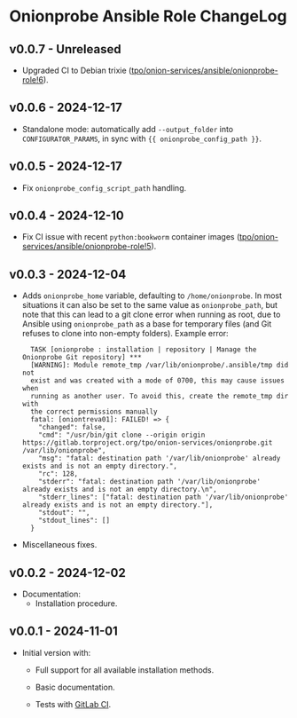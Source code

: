 # Onionprobe Ansible Role ChangeLog

## v0.0.7 - Unreleased

* Upgraded CI to Debian trixie ([tpo/onion-services/ansible/onionprobe-role!6][]).

[tpo/onion-services/ansible/onionprobe-role!6]: https://gitlab.torproject.org/tpo/onion-services/ansible/onionprobe-role/-/merge_requests/6

## v0.0.6 - 2024-12-17

* Standalone mode: automatically add `--output_folder` into `CONFIGURATOR_PARAMS`, in
  sync with `{{ onionprobe_config_path }}`.

## v0.0.5 - 2024-12-17

* Fix `onionprobe_config_script_path` handling.

## v0.0.4 - 2024-12-10

* Fix CI issue with recent `python:bookworm` container images
  ([tpo/onion-services/ansible/onionprobe-role!5][]).

[tpo/onion-services/ansible/onionprobe-role!5]: https://gitlab.torproject.org/tpo/onion-services/ansible/onionprobe-role/-/merge_requests/5

## v0.0.3 - 2024-12-04

* Adds `onionprobe_home` variable, defaulting to `/home/onionprobe`.
  In most situations it can also be set to the same value as `onionprobe_path`,
  but note that this can lead to a git clone error when running as root, due to
  Ansible using `onionprobe_path` as a base for temporary files (and Git refuses
  to clone into non-empty folders). Example error:

        TASK [onionprobe : installation | repository | Manage the Onionprobe Git repository] ***
        [WARNING]: Module remote_tmp /var/lib/onionprobe/.ansible/tmp did not
        exist and was created with a mode of 0700, this may cause issues when
        running as another user. To avoid this, create the remote_tmp dir with
        the correct permissions manually
        fatal: [oniontreva01]: FAILED! => {
          "changed": false,
          "cmd": "/usr/bin/git clone --origin origin https://gitlab.torproject.org/tpo/onion-services/onionprobe.git /var/lib/onionprobe",
          "msg": "fatal: destination path '/var/lib/onionprobe' already exists and is not an empty directory.",
          "rc": 128,
          "stderr": "fatal: destination path '/var/lib/onionprobe' already exists and is not an empty directory.\n",
          "stderr_lines": ["fatal: destination path '/var/lib/onionprobe' already exists and is not an empty directory."],
          "stdout": "",
          "stdout_lines": []
        }

* Miscellaneous fixes.

## v0.0.2 - 2024-12-02

* Documentation:
  * Installation procedure.

## v0.0.1 - 2024-11-01

* Initial version with:
  * Full support for all available installation methods.

  * Basic documentation.

  * Tests with [GitLab CI][].

[GitLab CI]: https://docs.gitlab.com/ee/ci/
